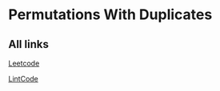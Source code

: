 # Permutations With Duplicates

## All links

[Leetcode](https://leetcode.com/problems/permutations-ii/)

[LintCode](https://www.lintcode.com/problem/16/)
